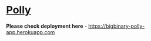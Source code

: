 [<h1>Polly</h1>](https://bigbinary-polly-app.herokuapp.com)

**Please check deployment here** - https://bigbinary-polly-app.herokuapp.com
